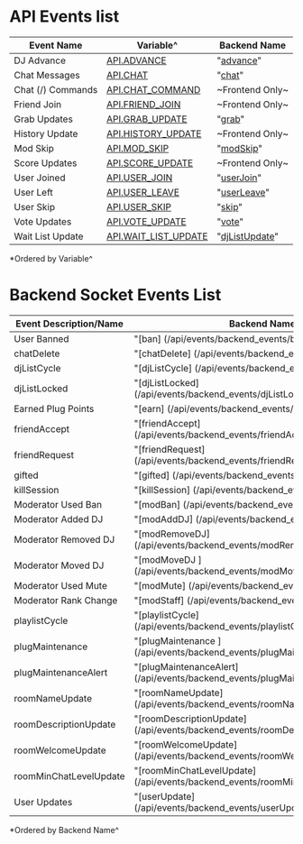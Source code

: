 # API Events list


| Event Name            | Variable^                                                 | Backend Name |
| ----------            | ---------                                                 | ------------ |
| DJ Advance            | [API.ADVANCE](/api/events/advance.md)                     | "[advance](/api/events/dj_advance.md)" |
| Chat Messages         | [API.CHAT](/api/events/chat.md)                           | "[chat](/api/events/chat.md)" |
| Chat (/) Commands     | [API.CHAT_COMMAND](/api/events/chat_commands.md)          | ~Frontend Only~ |
| Friend Join           | [API.FRIEND_JOIN](/api/events/friend_join.md)             | ~Frontend Only~ |
| Grab Updates          | [API.GRAB_UPDATE](/api/events/grab_update.md)             | "[grab](/api/events/grab_update.md)"  |
| History Update        | [API.HISTORY_UPDATE](/api/events/history_update.md)       | ~Frontend Only~ |
| Mod Skip              | [API.MOD_SKIP](/api/events/modSkip.md)                    | "[modSkip](/api/events/modSkip.md)" |
| Score Updates         | [API.SCORE_UPDATE](/api/events/score_update.md)           | ~Frontend Only~ |
| User Joined           | [API.USER_JOIN](/api/events/user_join.md)                 | "[userJoin](/api/events/user_join.md)" |
| User Left             | [API.USER_LEAVE](/api/events/user_leave.md)               | "[userLeave](/api/events/user_leave.md)" |
| User Skip             | [API.USER_SKIP](/api/events/user_skip.md)                 | "[skip](/api/events/backend_events/skip.md)" |
| Vote Updates          | [API.VOTE_UPDATE](/api/events/vote_update.md)             | "[vote](/api/events/vote_update.md)" |
| Wait List Update      | [API.WAIT_LIST_UPDATE](/api/events/wait_list_update.md)   | "[djListUpdate](/api/events/wait_list_update.md)"  |

*Ordered by Variable^

# Backend Socket Events List

| Event Description/Name    | Backend Name^                                                                            |
|-----------------------    | -------------                                                                            |
| User Banned               | "[ban]                           (/api/events/backend_events/ban.md)"                    |
| chatDelete                | "[chatDelete]                    (/api/events/backend_events/chatDelete.md)"             |
| djListCycle               | "[djListCycle]                   (/api/events/backend_events/djListCycle.md)"            |
| djListLocked              | "[djListLocked]                  (/api/events/backend_events/djListLocked.md)"           |
| Earned Plug Points        | "[earn]                          (/api/events/backend_events/earn.md)"                   |
| friendAccept              | "[friendAccept]                  (/api/events/backend_events/friendAccept.md)"           |
| friendRequest             | "[friendRequest]                 (/api/events/backend_events/friendRequest.md)"          |
| gifted                    | "[gifted]                        (/api/events/backend_events/gifted.md)"                 |
| killSession               | "[killSession]                   (/api/events/backend_events/killSession.md)"            |
| Moderator Used Ban        | "[modBan]                        (/api/events/backend_events/modBan.md)"                 |
| Moderator Added DJ        | "[modAddDJ]                      (/api/events/backend_events/modAddDJ.md)"               |
| Moderator Removed DJ      | "[modRemoveDJ]                   (/api/events/backend_events/modRemoveDJ.md)"            |
| Moderator Moved DJ        | "[modMoveDJ ]                    (/api/events/backend_events/modMoveDJ.md)"              |
| Moderator Used Mute       | "[modMute]                       (/api/events/backend_events/modMute.md)"                |
| Moderator Rank Change     | "[modStaff]                      (/api/events/backend_events/modStaff.md)"               |
| playlistCycle             | "[playlistCycle]                 (/api/events/backend_events/playlistCycle.md)"          |
| plugMaintenance           | "[plugMaintenance ]              (/api/events/backend_events/plugMaintenance.md)"        |
| plugMaintenanceAlert      | "[plugMaintenanceAlert]          (/api/events/backend_events/plugMaintenanceAlert.md)"   |
| roomNameUpdate            | "[roomNameUpdate]                (/api/events/backend_events/roomNameUpdate.md)"         |
| roomDescriptionUpdate     | "[roomDescriptionUpdate]         (/api/events/backend_events/roomDescriptionUpdate.md)"  |
| roomWelcomeUpdate         | "[roomWelcomeUpdate]             (/api/events/backend_events/roomWelcomeUpdate.md)"      |
| roomMinChatLevelUpdate    | "[roomMinChatLevelUpdate]        (/api/events/backend_events/roomMinChatLevelUpdate.md)" |
| User Updates              | "[userUpdate]                    (/api/events/backend_events/userUpdate.md)"             |

*Ordered by Backend Name^